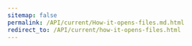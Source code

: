 ```yaml
---
sitemap: false
permalink: /API/current/How-it-opens-files.md.html
redirect_to: /API/current/how-it-opens-files.html
---
```

